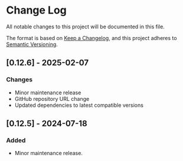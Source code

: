 # Change Log

All notable changes to this project will be documented in this file.

The format is based on [Keep a Changelog](https://keepachangelog.com/en/1.0.0/),
and this project adheres to [Semantic Versioning](https://semver.org/spec/v2.0.0.html).

## [0.12.6] - 2025-02-07

### Changes

- Minor maintenance release
- GitHub repository URL change
- Updated dependencies to latest compatible versions

## [0.12.5] - 2024-07-18

### Added

- Minor maintenance release.
